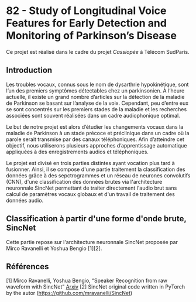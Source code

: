 # 82 - Study of Longitudinal Voice Features for Early Detection and Monitoring of Parkinson’s Disease

Ce projet est réalisé dans le cadre du projet *Cassiopée* à Télécom SudParis.

## Introduction

Les troubles vocaux, connus sous le nom de dysarthrie hypokinétique, sont l’un des premiers symptômes détectables chez un parkinsonien. À l’heure actuelle, il existe un grand nombre d’articles sur la détection de la maladie de Parkinson se basant sur l’analyse de la voix. Cependant, peu d’entre eux se sont concentrés sur les premiers stades de la maladie et les recherches associées sont souvent réalisées dans un cadre audiophonique optimal.

Le but de notre projet est alors d’étudier les changements vocaux dans la maladie de Parkinson à un stade précoce et préclinique dans un cadre où la parole serait transmise par des canaux téléphoniques. Afin d’atteindre cet objectif, nous utiliserons plusieurs approches d’apprentissage automatique appliquées à des enregistrements audios et téléphoniques.

Le projet est divisé en trois parties distintes ayant vocation plus tard à fusionner.
Ainsi, il se compose d'une partie traitement la classification des données grâce à des sepctrogrammes et un réseau de neurones convolutifs (CNN), d'une classification des données brutes via l'architecture neuronnale SincNet permettant de traiter directement l'audio brut sans calcul de paramètres vocaux globaux et d'un travail de traitement des données audio.

## Classification à partir d'une forme d'onde brute, SincNet

Cette partie repose sur l'architecture neuronnale SincNet proposée par Mirco Ravanelli et Yoshua Bengio [1][2].


## Références
[1]  Mirco Ravanelli, Yoshua Bengio, “Speaker Recognition from raw waveform with SincNet” [Arxiv](http://arxiv.org/abs/1808.00158)
[2] SincNet original code written in PyTorch by the autor (https://github.com/mravanelli/SincNet)
